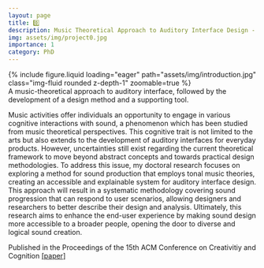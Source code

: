```yaml
---
layout: page
title: 0️⃣
description: Music Theoretical Approach to Auditory Interface Design - Progressive, Explainable, and Accessible [SMACC LAB]
img: assets/img/project0.jpg
importance: 1
category: PhD
---
```

<div class="row mt-3">
    <div class="col-sm mt-3 mt-md-0">
        {% include figure.liquid loading="eager" path="assets/img/introduction.jpg" class="img-fluid rounded z-depth-1" zoomable=true %}
    </div>
</div>
<div class="caption">
    A music-theoretical approach to auditory interface, followed by the development of a design method and a supporting tool. 
</div> 

Music activities offer individuals an opportunity to engage in various cognitive interactions with sound, a phenomenon which has been studied from music theoretical perspectives. This cognitive trait is not limited to the arts but also extends to the development of auditory interfaces for everyday products. However, uncertainties still exist regarding the current theoretical framework to move beyond abstract concepts and towards practical design methodologies. To address this issue, my doctoral research focuses on exploring a method for sound production that employs tonal music theories, creating an accessible and explainable system for auditory interface design. This approach will result in a systematic methodology covering sound progression that can respond to user scenarios, allowing designers and researchers to better describe their design and analysis. Ultimately, this research aims to enhance the end-user experience by making sound design more accessible to a broader people, opening the door to diverse and logical sound creation.

Published in the Proceedings of the 15th ACM Conference on Creativitiy and Cognition [[paper]](https://dl.acm.org/doi/abs/10.1145/3591196.3596814)